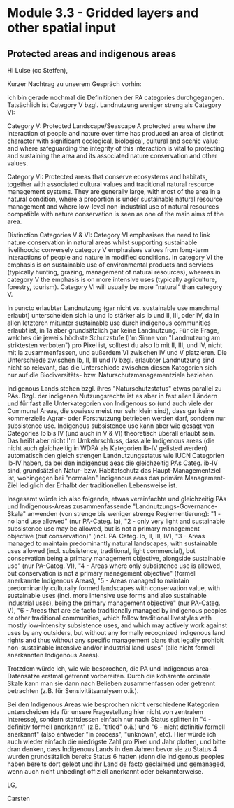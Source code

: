 # Module 3.3 - Gridded layers and other spatial input






## Protected areas and indigenous areas

Hi Luise (cc Steffen),


Kurzer Nachtrag zu unserem Gespräch vorhin: 


ich bin gerade nochmal die Definitionen der PA categories durchgegangen. Tatsächlich ist Category V bzgl. Landnutzung weniger streng als Category VI:

Category V: Protected Landscape/Seascape A protected area where the interaction of people and nature over time has produced an area of distinct character with significant ecological, biological, cultural and scenic value: and where safeguarding the integrity of this interaction is vital to protecting and sustaining the area and its associated nature conservation and other values.

Category VI: Protected areas that conserve ecosystems and habitats, together with associated cultural values and traditional natural resource management systems. They are generally large, with most of the area in a natural condition, where a proportion is under sustainable natural resource management and where low-level non-industrial use of natural resources compatible with nature conservation is seen as one of the main aims of the area.

Distinction Categories V & VI: Category VI emphasises the need to link nature conservation in natural areas whilst supporting sustainable livelihoods: conversely category V emphasises values from long-term interactions of people and nature in modified conditions. In category VI the emphasis is on sustainable use of environmental products and services (typically hunting, grazing, management of natural resources), whereas in category V the emphasis is on more intensive uses (typically agriculture, forestry, tourism). Category VI will usually be more “natural” than category V.


In puncto erlaubter Landnutzung (gar nicht vs. sustainable use manchmal erlaubt) unterscheiden sich Ia und Ib stärker als Ib und II, III, oder IV, da in allen letzteren mitunter sustainable use durch indigenous communities erlaubt ist, in 1a aber grundsätzlich gar keine Landnutzung. Für die Frage, welches die jeweils höchste Schutzstufe (I'm Sinne von "Landnutzung am striktesten verboten") pro Pixel ist, solltest du also Ib mit II, III, und IV, nicht mit Ia zusammenfassen, und außerdem VI zwischen IV und V platzieren. Die Unterschiede zwischen Ib, II, III und IV bzgl. erlaubter Landnutzung sind nicht so relevant, das die Unterschiede zwischen diesen Kategorien sich nur auf die Biodiversitäts- bzw. Naturschutzmanagementziele beziehen.

Indigenous Lands stehen bzgl. ihres "Naturschutzstatus" etwas parallel zu PAs. Bzgl. der indigenen Nutzungsrechte ist es aber in fast allen Ländern und für fast alle Unterkategorien von Indigenous so (und auch viele der Communal Areas, die sowieso meist nur sehr klein sind), dass gar keine kommerzielle Agrar- oder Forstnutzung betrieben werden darf, sondern nur subsistence use. Indigenous subsistence use kann aber wie gesagt von Categories Ib bis IV (und auch in V & VI) theoretisch überall erlaubt sein. Das heißt aber nicht I'm Umkehrschluss, dass alle Indigenous areas (die nicht auch glaichzeitig in WDPA als Kategorien Ib-IV gelisted werden) automatisch den gleich strengen Landnutzungsstatus wie IUCN Categorien Ib-IV haben, da bei den indigenous aeas die gleichzeitig PAs Categ. ib-IV sind, grundsätzlich Natur- bzw. Habitatschutz das Haupt-Managementziel ist, wohingegen bei "normalen" Indigenous aeas das primäre Management-Ziel lediglich der Erhalbt der traditionellen Lebensweise ist. 


Insgesamt würde ich also folgende, etwas vereinfachte und gleichzeitig PAs und Indigenous-Areas zusammenfassende "Landnutzungs-Governance-Skala" anwenden (von strenge bis weniger strenge Reglementierung): "1 - no land use allowed" (nur PA-Categ. Ia), "2 - only very light and sustainable subsistence use may be allowed, but is not a primary management objective (but conservation)" (incl. PA-Categ. Ib, II, III, IV), "3 - Areas managed to maintain predominantly natural landscapes, with sustainable uses allowed (incl. subsistence, traditional, light commercial), but conservation being a primary management objective, alongside sustainable use" (nur PA-Categ. VI), "4 - Areas where only subsistence use is allowed, but conservation is not a primary management objective" (formell anerkannte Indigenous Areas), "5 - Areas managed to maintain predominantly culturally formed landscapes with conservation value, with sustainable uses (incl. more intensive use forms and also sustainable industrial uses), being the primary management objective" (nur PA-Categ. V), "6 - Areas that are de facto traditionally managed by indigenous peoples or other traditional communities, which follow traditional livestyles with mostly low-intensity subsistence uses, and which may actively work against uses by any outsiders, but without any formally recognized indigenous land rights and thus without any specific management plans that legally prohibit non-sustainable intensive and/or industrial land-uses" (alle nicht formell anerkannten Indigenous Areas).

Trotzdem würde ich, wie wie besprochen, die PA und Indigenous area-Datensätze erstmal getrennt vorbereiten. Durch die kohärente ordinale Skale kann man sie dann nach Belieben zusammenfassen oder getrennt betrachten (z.B. für Sensivitätsanalysen o.ä.). 


Bei den Indigenous Areas wie besprochen nicht verschiedene Kategorien unterscheiden (da für unsere Fragestellung hier nicht von zentralem Interesse), sondern stattdessen einfach nur nach Status splitten in "4 - definitiv formell anerkannt" (z.B. "titled" o.ä.) und "6 - nicht definitiv formell anerkannt" (also entweder "in process", "unknown", etc). Hier würde ich auch wieder einfach die niedrigste Zahl pro Pixel und Jahr plotten, und bitte dran denken, dass Indigenous Lands in den Jahren bevor sie zu Status 4 wurden grundsätzlich bereits Status 6 hatten (denn die Indigenous peoples haben bereits dort gelebt und ihr Land de facto geclaimed und gemanaged, wenn auch nicht unbedingt offiziell anerkannt oder bekannterweise.


LG,

Carsten
